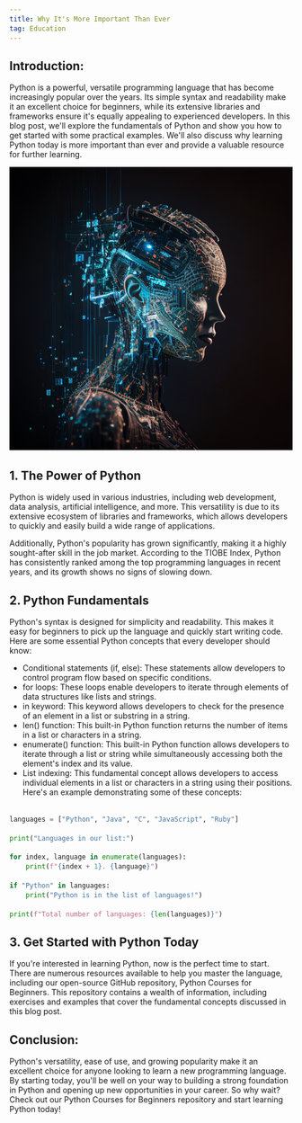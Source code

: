 ```yaml
---
title: Why It's More Important Than Ever
tag: Education
---
```


## Introduction:

Python is a powerful, versatile programming language that has become increasingly popular over the years. Its simple syntax and readability make it an excellent choice for beginners, while its extensive libraries and frameworks ensure it's equally appealing to experienced developers. In this blog post, we'll explore the fundamentals of Python and show you how to get started with some practical examples. We'll also discuss why learning Python today is more important than ever and provide a valuable resource for further learning.

![alt text](../screenshots/robot_woman.png "robot women")


## 1. The Power of Python
Python is widely used in various industries, including web development, data analysis, artificial intelligence, and more. This versatility is due to its extensive ecosystem of libraries and frameworks, which allows developers to quickly and easily build a wide range of applications.

Additionally, Python's popularity has grown significantly, making it a highly sought-after skill in the job market. According to the TIOBE Index, Python has consistently ranked among the top programming languages in recent years, and its growth shows no signs of slowing down.

## 2. Python Fundamentals
Python's syntax is designed for simplicity and readability. This makes it easy for beginners to pick up the language and quickly start writing code. Here are some essential Python concepts that every developer should know:

- Conditional statements (if, else): These statements allow developers to control program flow based on specific conditions.
- for loops: These loops enable developers to iterate through elements of data structures like lists and strings.
- in keyword: This keyword allows developers to check for the presence of an element in a list or substring in a string.
- len() function: This built-in Python function returns the number of items in a list or characters in a string.
- enumerate() function: This built-in Python function allows developers to iterate through a list or string while simultaneously accessing both the element's index and its value.
- List indexing: This fundamental concept allows developers to access individual elements in a list or characters in a string using their positions.
Here's an example demonstrating some of these concepts:

```python

languages = ["Python", "Java", "C", "JavaScript", "Ruby"]

print("Languages in our list:")

for index, language in enumerate(languages):
    print(f"{index + 1}. {language}")

if "Python" in languages:
    print("Python is in the list of languages!")

print(f"Total number of languages: {len(languages)}")

```

## 3. Get Started with Python Today
If you're interested in learning Python, now is the perfect time to start. There are numerous resources available to help you master the language, including our open-source GitHub repository, Python Courses for Beginners. This repository contains a wealth of information, including exercises and examples that cover the fundamental concepts discussed in this blog post.

## Conclusion:

Python's versatility, ease of use, and growing popularity make it an excellent choice for anyone looking to learn a new programming language. By starting today, you'll be well on your way to building a strong foundation in Python and opening up new opportunities in your career. So why wait? Check out our Python Courses for Beginners repository and start learning Python today!
